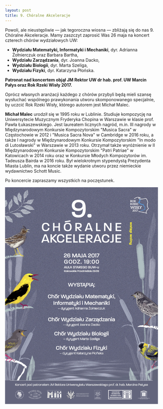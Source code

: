 ```yaml
---
layout: post
title: 9. Chóralne Akceleracje
---
```

Powoli, ale nieustępliwie — jak tegoroczna wiosna — zbliżają się do nas 9.
Chóralne Akceleracje. Mamy zaszczyt zaprosić Was 26 maja na koncert
czterech chórów wydziałowych UW:
 * **Wydziału Matematyki, Informatyki i Mechaniki**, dyr. Adrianna
   Żołnierczuk oraz Barbara Bartha,
 * **Wydziału Zarządzania**, dyr. Joanna Dacko,
 * **Wydziału Biologii**, dyr. Marta Szeliga,
 * **Wydziału Fizyki**, dyr. Katarzyna Płońska.

__Patronat nad koncertem objął JM Rektor UW dr hab. prof. UW Marcin Pałys
oraz Rok Rzeki Wisły 2017.__

Oprócz własnych aranżacji każdego z chórów przybyli będą mieli szansę
wysłuchać wspólnego prawykonania utworu skomponowanego specjalnie, by
uczcić Rok Rzeki Wisły, którego autorem jest Michał Malec.

**Michał Malec** urodził się w 1995 roku w Lublinie. Studiuje kompozycję
na Uniwersytecie Muzycznym Fryderyka Chopina w Warszawie w klasie prof.
Pawła Łukaszewskiego. Jest laureatem licznych nagród, m.in. III nagrody
w Międzynarodowym Konkursie Kompozytorskim "Musica Sacra" w Częstochowie
w 2012 i "Musica Sacra Nova" w Cambridge w 2016 roku, a także I nagrody
w Międzynarodowym Konkursie Kompozytorskim "In modo di Lutosławski"
w Warszawie w 2013 roku. Otrzymał także wyróżnienie w II Międzynarodowym
Konkursie Kompozytorskim "Patri Patriae" w Katowicach w 2014 roku oraz
w Konkursie Młodych Kompozytorów im. Tadeusza Bairda w 2016 roku. Był
wielokrotnym stypendystą Prezydenta Miasta Lublin, ma na koncie także
wydanie utworu przez niemieckie wydawnictwo Schott Music.

Po koncercie zapraszamy wszystkich na poczęstunek.

![Plakat akceleracji](/img/plakaty/akceleracje-9.jpg)


